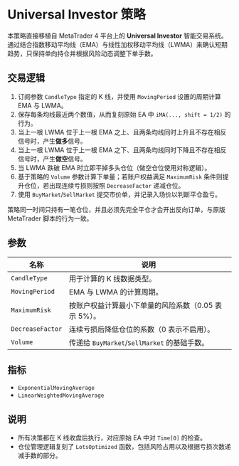 # Universal Investor 策略

本策略直接移植自 MetaTrader 4 平台上的 **Universal Investor** 智能交易系统。通过结合指数移动平均线（EMA）与线性加权移动平均线（LWMA）来确认短期趋势，只保持单向持仓并根据风险动态调整下单手数。

## 交易逻辑

1. 订阅参数 `CandleType` 指定的 K 线，并使用 `MovingPeriod` 设置的周期计算 EMA 与 LWMA。
2. 保存每条均线最近两个数值，从而复刻原始 EA 中 `iMA(..., shift = 1/2)` 的行为。
3. 当上一根 LWMA 位于上一根 EMA 之上、且两条均线同时上升且不存在相反信号时，产生**做多**信号。
4. 当上一根 LWMA 位于上一根 EMA 之下、且两条均线同时下降且不存在相反信号时，产生**做空**信号。
5. 当 LWMA 跌破 EMA 时立即平掉多头仓位（做空仓位使用对称逻辑）。
6. 基于策略的 `Volume` 参数计算下单量；若账户权益满足 `MaximumRisk` 条件则提升仓位，若出现连续亏损则按照 `DecreaseFactor` 递减仓位。
7. 使用 `BuyMarket`/`SellMarket` 提交市价单，并记录入场价以判断平仓盈亏。

策略同一时间只持有一笔仓位，并且必须先完全平仓才会开出反向订单，与原版 MetaTrader 脚本的行为一致。

## 参数

| 名称 | 说明 |
| --- | --- |
| `CandleType` | 用于计算的 K 线数据类型。 |
| `MovingPeriod` | EMA 与 LWMA 的计算周期。 |
| `MaximumRisk` | 按账户权益计算最小下单量的风险系数（0.05 表示 5%）。 |
| `DecreaseFactor` | 连续亏损后降低仓位的系数（0 表示不启用）。 |
| `Volume` | 传递给 `BuyMarket`/`SellMarket` 的基础手数。 |

## 指标

- `ExponentialMovingAverage`
- `LinearWeightedMovingAverage`

## 说明

- 所有决策都在 K 线收盘后执行，对应原始 EA 中对 `Time[0]` 的检查。
- 仓位管理逻辑复刻了 `LotsOptimized` 函数，包括风险占用以及根据亏损次数递减手数的部分。
